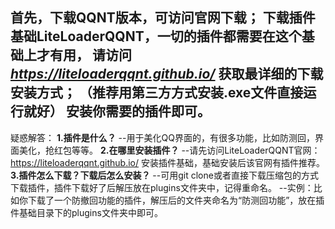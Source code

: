 首先，**下载QQNT版本**，可访问官网下载；
下载插件基础**LiteLoaderQQNT**，一切的插件都需要在这个基础上才有用，
  请访问  _https://liteloaderqqnt.github.io/_  获取最详细的下载安装方式；
  （推荐用第三方方式安装.exe文件直接运行就好）
 安装你需要的插件即可。
------------------------------------------------------------------------------------------------------------------------------
疑惑解答：
**1.插件是什么？**
--用于美化QQ界面的，有很多功能，比如防测回，界面美化，抢红包等等。
**2.在哪里安装插件？**
--请先访问LiteLoaderQQNT官网：https://liteloaderqqnt.github.io/  安装插件基础，基础安装后该官网有插件推荐。
**3.插件怎么下载？下载后怎么安装？**
--可用git clone或者直接下载压缩包的方式下载插件，插件下载好了后解压放在plugins文件夹中，记得重命名。
--实例：比如你下载了一个防撤回功能的插件，解压后的文件夹命名为“防测回功能”，放在插件基础目录下的plugins文件夹中即可。